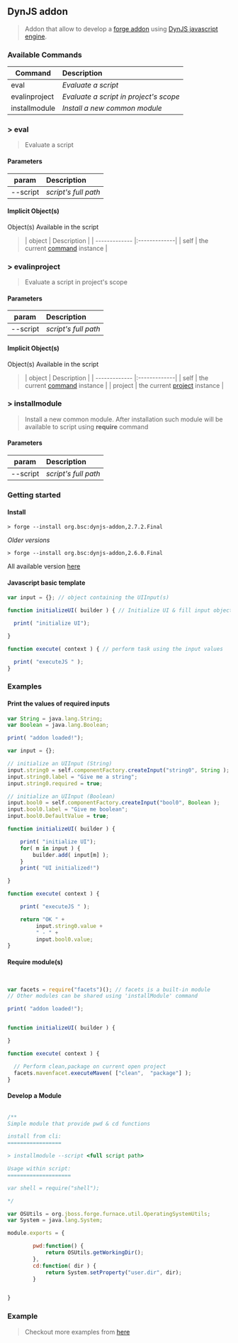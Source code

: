 ## DynJS addon

> Addon that allow to develop a [forge addon](http://forge.jboss.org/addons) using [DynJS javascript engine](http://dynjs.org/).

### Available Commands

| Command       | Description  |
| ------------- |:-------------|
| eval          | *Evaluate a script* |
| evalinproject | *Evaluate a script in project's scope* |  
| installmodule | *Install a new common module* |

### > eval
>  Evaluate a script
#### Parameters
| param        | Description |
| ------------- |:-------------|
| --script      | *script's full path* |
#### Implicit Object(s)
Object(s) Available in the script

>| object        | Description |
| ------------- |:-------------|
| self          | the current [command](http://bsorrentino.github.io/forge-addon/dynjs-addon/apidocs/org/bsc/commands/Eval.html) instance |


### > evalinproject
>  Evaluate a script in project's scope
#### Parameters
| param        | Description |
| ------------- |:-------------|
| --script      | *script's full path* |
#### Implicit Object(s)
Object(s) Available in the script

>| object       | Description |
| ------------- |:-------------|
| self          | the current [command](http://bsorrentino.github.io/forge-addon/dynjs-addon/apidocs/org/bsc/commands/EvalInProject.html) instance |
| project       | the current [project](http://docs.jboss.org/forge/javadoc/2.6.1-SNAPSHOT/org/jboss/forge/addon/projects/Project.html) instance |

### > installmodule
>  Install a new common module. After installation such module will be available to script using **require** command
#### Parameters
| param        | Description |
| ------------- |:-------------|
| --script      | *script's full path* |

### Getting started

#### Install

`> forge --install org.bsc:dynjs-addon,2.7.2.Final`

*Older versions* 

`> forge --install org.bsc:dynjs-addon,2.6.0.Final`



All available version [here](http://search.maven.org/#search%7Cgav%7C1%7Cg%3A%22org.bsc%22%20AND%20a%3A%22dynjs-addon%22)

#### Javascript basic template
```javascript
var input = {}; // object containing the UIInput(s)

function initializeUI( builder ) { // Initialize UI & fill input object

  print( "initialize UI");

}

function execute( context ) { // perform task using the input values

  print( "executeJS " );
}

```

### Examples

#### Print the values of required inputs
```javascript
var String = java.lang.String;
var Boolean = java.lang.Boolean;

print( "addon loaded!");

var input = {};

// initialize an UIInput (String)
input.string0 = self.componentFactory.createInput("string0", String );
input.string0.label = "Give me a string";
input.string0.required = true;

// initialize an UIInput (Boolean)
input.bool0 = self.componentFactory.createInput("bool0", Boolean );
input.bool0.label = "Give me boolean";
input.bool0.DefaultValue = true;

function initializeUI( builder ) {

	print( "initialize UI");
	for( m in input ) {
		builder.add( input[m] );
	}
	print( "UI initialized!")

}

function execute( context ) {

	print( "executeJS " );

	return "OK " +  
         input.string0.value +
         " - " +
         input.bool0.value;
}
```

#### Require module(s)
```javascript


var facets = require("facets")(); // facets is a built-in module
// Other modules can be shared using 'installModule' command

print( "addon loaded!");


function initializeUI( builder ) {

}

function execute( context ) {

  // Perform clean,package on current open project
  facets.mavenfacet.executeMaven( ["clean",  "package"] );
}
```

#### Develop a Module
```javascript

/**
Simple module that provide pwd & cd functions

install from cli:
=================

> installmodule --script <full script path>

Usage within script:
====================

var shell = require("shell");

*/

var OSUtils = org.jboss.forge.furnace.util.OperatingSystemUtils;
var System = java.lang.System;

module.exports = {

		pwd:function() {
			return OSUtils.getWorkingDir();
		},
		cd:function( dir ) {
			return System.setProperty("user.dir", dir);
		}


}

```

### Example
> Checkout more examples from [here](samples)
